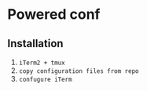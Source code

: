 Powered conf
=======

## Installation

1. `iTerm2 + tmux`
2. `copy configuration files from repo`
3. `confugure iTerm`


